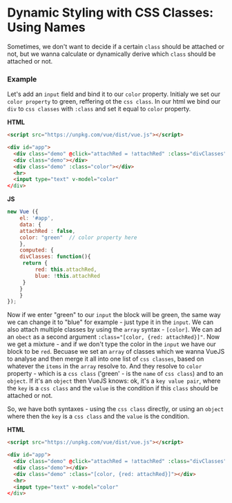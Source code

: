 # Dynamic Styling with CSS Classes: Using Names

Sometimes, we don't want to decide if a certain `class` should be attached or not, but we wanna calculate or dynamically derive which `class` should be attached or not. 

### Example 

Let's add an `input` field and bind it to our `color` property. Initialy we set our `color property` to green, reffering ot the `css class`. In our html we bind our `div` to `css classes` with `:class` and set it equal to `color` property.


**HTML**

```html
<script src="https://unpkg.com/vue/dist/vue.js"></script>

<div id="app">
  <div class="demo" @click="attachRed = !attachRed" :class="divClasses"></div>  
  <div class="demo"></div>
  <div class="demo" :class="color"></div>
  <hr>
  <input type="text" v-model="color"
</div>
```

**JS**

```js
new Vue ({
    el: '#app',
    data: {
    attachRed : false,
    color: "green"  // color property here 
    },
    computed: {
    divClasses: function(){   
     return {
         red: this.attachRed,   
         blue: !this.attachRed
     }
    }
    }
});
```

Now if we enter "green" to our `input` the block will be green, the same way we can change it to "blue" for example - just type it in the `input`. We can also attach multiple classes by using the `array` syntax - `[color]`.
We can ad an `obect` as a second argument `:class="[color, {red: attachRed}]"`. Now we get a mixture - and if we don't type the color in the `input` we have our block to be `red`. Becuase we set an `array` of classes which we wanna VueJS to analyse and then merge it all into one list of `css classes`, based on whatever the `items` in the `array` resolve to. And they resolve to `color` property  - which is a `css class` ('green' - is the `name` of `css class`) and to an `object`. If it's an `object` then VueJS knows: ok, it's a `key value pair`, where the `key` is a `css class` and the `value` is the condition if this `class` should be attached or not. 

So, we have both syntaxes - using the `css class` directly, or using an `object` where then the `key` is a `css class` and the `value` is the condition.  


**HTML**

```html
<script src="https://unpkg.com/vue/dist/vue.js"></script>

<div id="app">
  <div class="demo" @click="attachRed = !attachRed" :class="divClasses"></div>  
  <div class="demo"></div>
  <div class="demo" :class="[color, {red: attachRed}]"></div> 
  <hr>
  <input type="text" v-model="color"
</div>
```